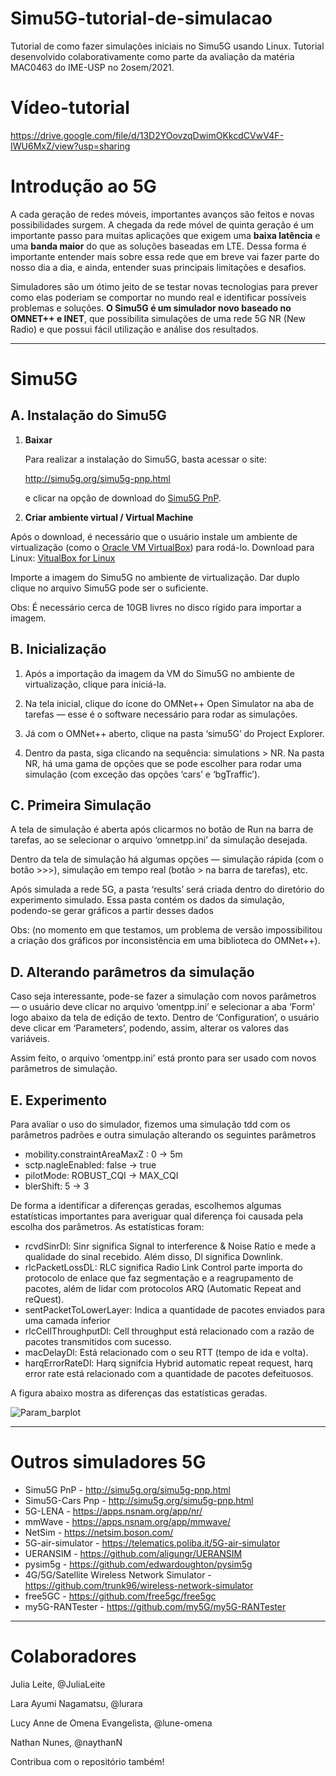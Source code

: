 # Simu5G-tutorial-de-simulacao
Tutorial de como fazer simulações iniciais no Simu5G usando Linux. Tutorial desenvolvido colaborativamente como parte da avaliação da matéria MAC0463 do IME-USP no 2osem/2021.

# Vídeo-tutorial
https://drive.google.com/file/d/13D2YOovzqDwimOKkcdCVwV4F-IWU6MxZ/view?usp=sharing

# Introdução ao 5G

A cada geração de redes móveis, importantes avanços são feitos e novas possibilidades surgem. A chegada da rede móvel de quinta geração é um importante passo para muitas aplicações que exigem uma **baixa latência** e uma **banda maior** do que as soluções baseadas em LTE. Dessa forma é importante entender mais sobre essa rede que em breve vai fazer parte do nosso dia a dia, e ainda, entender suas principais limitações e desafios.

Simuladores são um ótimo jeito de se testar novas tecnologias para prever como elas poderiam se comportar no mundo real e identificar possíveis problemas e soluções. **O Simu5G é um simulador novo baseado no OMNET++ e INET**, que possibilita simulações de uma rede 5G NR (New Radio) e que possui fácil utilização e análise dos resultados.



---------------------

# Simu5G

## A. Instalação do Simu5G

1. **Baixar**

   Para realizar a instalação do Simu5G, basta acessar o site:

   http://simu5g.org/simu5g-pnp.html

   e clicar na opção de download do [Simu5G PnP](https://unipiit-my.sharepoint.com/:u:/g/personal/a018358_unipi_it/EdHpWTI7LGFLjnaUf6qwEaYBa30v5lrt5qF2uoxJPqn5tg?e=wrgT0f). 

2. **Criar ambiente virtual / Virtual Machine**

Após o download, é necessário que o usuário instale um ambiente de virtualização (como o [Oracle VM VirtualBox](https://www.virtualbox.org/)) para rodá-lo. Download para Linux: [VitualBox for Linux](https://www.virtualbox.org/wiki/Linux_Downloads)

   Importe a imagem do Simu5G no ambiente de virtualização. Dar duplo clique no arquivo Simu5G pode ser o suficiente.

   Obs: É necessário cerca de 10GB livres no disco rígido para importar a imagem.


## B. Inicialização

1. Após a importação da imagem da VM do Simu5G no ambiente de virtualização, clique para iniciá-la.

2. Na tela inicial, clique do ícone do OMNet++ Open Simulator na aba de tarefas — esse é o software necessário para rodar as simulações. 

3. Já com o OMNet++ aberto, clique na pasta ‘simu5G’ do Project Explorer.
4. Dentro da pasta, siga clicando na sequência: simulations > NR. Na pasta NR, há uma gama de opções que se pode escolher para rodar uma simulação (com exceção das opções ‘cars’ e ‘bgTraffic’).



## C. Primeira Simulação

A tela de simulação é aberta após clicarmos no botão de Run na barra de tarefas, ao se selecionar o arquivo ‘omnetpp.ini’ da simulação desejada. 

Dentro da tela de simulação há algumas opções — simulação rápida (com o botão >>>), simulação em tempo real (botão > na barra de tarefas), etc. 

Após simulada a rede 5G, a pasta ‘results’ será criada dentro do diretório do experimento simulado. Essa pasta contém os dados da simulação, podendo-se gerar gráficos a partir desses dados

Obs: (no momento em que testamos, um problema de versão impossibilitou a criação dos gráficos por inconsistência em uma biblioteca do OMNet++). 



## D. Alterando parâmetros da simulação

Caso seja interessante, pode-se fazer a simulação com novos parâmetros — o usuário deve clicar no arquivo ‘omentpp.ini’ e selecionar a aba ‘Form’ logo abaixo da tela de edição de texto. Dentro de ‘Configuration’, o usuário deve clicar em ‘Parameters’, podendo, assim, alterar os valores das variáveis.

Assim feito, o arquivo ‘omentpp.ini’ está pronto para ser usado com novos parâmetros de simulação.

## E. Experimento

Para avaliar o uso do simulador, fizemos uma simulação tdd com os parâmetros padrões e outra simulação alterando os seguintes parâmetros

- mobility.constraintAreaMaxZ : 0 -> 5m
- sctp.nagleEnabled: false -> true
- pilotMode: ROBUST_CQI -> MAX_CQI
- blerShift: 5 -> 3

De forma a identificar a diferenças geradas, escolhemos algumas estatísticas importantes para averiguar qual diferença foi causada pela escolha dos parâmetros. As estatísticas foram:

- rcvdSinrDl: Sinr significa Signal to interference & Noise Ratio e mede a qualidade do sinal recebido. Além disso, Dl significa Downlink.
- rlcPacketLossDL: RLC significa Radio Link Control parte importa do protocolo de enlace que faz segmentação e a reagrupamento de pacotes, além de lidar com protocolos ARQ (Automatic Repeat and reQuest).
- sentPacketToLowerLayer: Indica a quantidade de pacotes enviados para uma camada inferior
- rlcCellThroughputDl: Cell throughput está relacionado com a razão de pacotes transmitidos com sucesso.
- macDelayDl: Está relacionado com o seu RTT (tempo de ida e volta).
- harqErrorRateDl: Harq signifcia Hybrid automatic repeat request, harq error rate está relacionado com a quantidade de pacotes defeituosos.

A figura abaixo mostra as diferenças das  estatísticas geradas.

![Param_barplot](https://user-images.githubusercontent.com/44951354/145737330-6876c290-cd4c-414a-832d-8b505ce1bc8f.png)


---------------------------

# Outros simuladores 5G

- Simu5G PnP - http://simu5g.org/simu5g-pnp.html
- Simu5G-Cars Pnp - http://simu5g.org/simu5g-pnp.html
- 5G-LENA - https://apps.nsnam.org/app/nr/
- mmWave - https://apps.nsnam.org/app/mmwave/
- NetSim - https://netsim.boson.com/
- 5G-air-simulator - https://telematics.poliba.it/5G-air-simulator
- UERANSIM - https://github.com/aligungr/UERANSIM
- pysim5g - https://github.com/edwardoughton/pysim5g
- 4G/5G/Satellite Wireless Network Simulator - https://github.com/trunk96/wireless-network-simulator
- free5GC - https://github.com/free5gc/free5gc
- my5G-RANTester - https://github.com/my5G/my5G-RANTester



----------------------------

# Colaboradores

Julia Leite, @JuliaLeite

Lara Ayumi Nagamatsu, @lurara

Lucy Anne de Omena Evangelista, @lune-omena

Nathan Nunes, @naythanN



Contribua com o repositório também!
